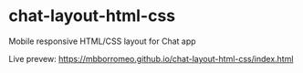 # chat-layout-html-css
Mobile responsive HTML/CSS layout for Chat app

Live prevew:
https://mbborromeo.github.io/chat-layout-html-css/index.html
